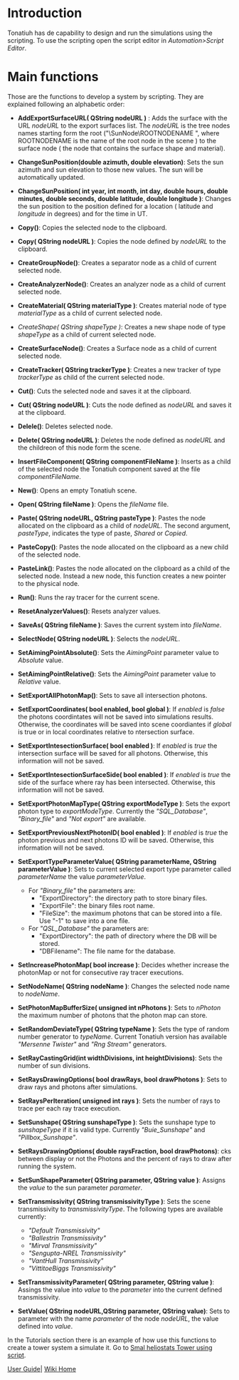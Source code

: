 # Introduction #
Tonatiuh has de capability to design and run the simulations using the scripting. To use the scripting open the script editor in _Automation>Script Editor_.

# Main functions #

Those are the functions to develop a system by scripting. They are explained following an alphabetic order:

  * **AddExportSurfaceURL( QString nodeURL )** : Adds the surface with the URL _nodeURL_ to the export surfaces list. The _nodeURL_ is the tree nodes names starting form the root ("\\SunNode\ROOTNODENAME ", where ROOTNODENAME is the name of the root node in the scene ) to the surface node ( the node that contains the surface shape and material).

  * **ChangeSunPosition(double azimuth, double elevation)**: Sets the sun azimuth and sun elevation to those new values. The sun will be automatically  updated.

  * **ChangeSunPosition( int year, int month, int day, double hours, double minutes, double seconds, double latitude, double longitude )**: Changes the sun position to the position defined for a location ( latitude and _longitude_ in degrees) and for the time in UT.

  * **Copy()**: Copies the selected node to the clipboard.

  * **Copy( QString nodeURL )**: Copies the node defined by _nodeURL_ to the clipboard.

  * **CreateGroupNode()**: Creates a separator node as a child of current selected node.

  * **CreateAnalyzerNode()**: Creates an analyzer node as a child of current selected node.

  * **CreateMaterial( QString materialType )**: Creates material node of type _materialType_ as a child of current selected node.

  * _CreateShape( QString shapeType )_: Creates a new shape node of type _shapeType_ as a child of current selected node.

  * **CreateSurfaceNode()**: Creates a Surface node as a child of current selected node.

  * **CreateTracker( QString trackerType )**: Creates a new tracker of type _trackerType_ as child of the current selected node.

  * **Cut()**: Cuts the selected node and saves it at the clipboard.

  * **Cut( QString nodeURL )**: Cuts the node defined as _nodeURL_ and saves it at the clipboard.

  * **Delele()**: Deletes selected node.

  * **Delete( QString nodeURL )**: Deletes the node defined as _nodeURL_ and the childreon of this node form the scene.

  * **InsertFileComponent( QString componentFileName )**: Inserts as a child of the selected node the Tonatiuh component saved at the file _componentFileName_.

  * **New()**: Opens an empty Tonatiuh scene.

  * **Open( QString fileName )**: Opens the _fileName_ file.

  * **Paste( QString nodeURL, QString pasteType )**: Pastes the node allocated on the clipboard as a child of _nodeURL_. The second argument, _pasteType_, indicates the type of paste, _Shared_ or _Copied_.

  * **PasteCopy()**: Pastes the node allocated on the clipboard as a new child of the selected node.

  * **PasteLink()**: Pastes the node allocated on the clipboard as a child of the selected node. Instead a new node, this function creates a new pointer to the physical node.

  * **Run()**: Runs the ray tracer for the current scene.

  * **ResetAnalyzerValues()**: Resets analyzer values.

  * **SaveAs( QString fileName )**: Saves the current system into _fileName_.

  * **SelectNode( QString nodeURL )**: Selects the _nodeURL_.

  * **SetAimingPointAbsolute()**: Sets the _AimingPoint_ parameter value to _Absolute_ value.

  * **SetAimingPointRelative()**: Sets the _AimingPoint_ parameter value to _Relative_ value.

  * **SetExportAllPhotonMap()**: Sets to save all intersection photons.

  * **SetExportCoordinates( bool enabled, bool global )**: If _enabled_ is _false_ the photons coordintates will not be saved into simulations results. Otherwise, the coordinates will be saved into scene coordiantes if _global_ is true or in local coordinates relative to ntersection surface.

  * **SetExportIntesectionSurface( bool enabled )**: If _enabled_ is _true_ the intersection surface will be saved for all photons. Otherwise, this information will not be saved.

  * **SetExportIntesectionSurfaceSide( bool enabled )**: If _enabled_ is _true_ the side of the surface where ray has been intersected. Otherwise, this information will not be saved.

  * **SetExportPhotonMapType( QString exportModeType )**: Sets the export photon type to _exportModeType_. Currently the _"SQL\_Database"_, _"Binary\_file"_ and _"Not export"_ are available.

  * **SetExportPreviousNextPhotonID( bool enabled )**:  If _enabled_ is _true_ the photon previous and next photons ID will be saved. Otherwise, this information will not be saved.

  * **SetExportTypeParameterValue( QString parameterName, QString parameterValue )**: Sets to current selected export type parameter called _parameterName_ the value _parameterValue_.
    * For _"Binary\_file"_ the parameters are:
      * "ExportDirectory": the directory path to store binary files.
      * "ExportFile": the binary files root name.
      * "FileSize": the maximum photons that can be stored into a file. Use "-1" to save into a one file.
    * For _"QSL\_Database"_ the parameters are:
      * "ExportDirectory": the path of directory where the DB will be stored.
      * "DBFilename": The file name for the database.

  * **SetIncreasePhotonMap( bool increase )**: Decides whether increase the photonMap or not for consecutive ray tracer executions.

  * **SetNodeName( QString nodeName )**: Changes the selected node name to _nodeName_.

  * **SetPhotonMapBufferSize( unsigned int nPhotons )**: Sets to _nPhoton_ the maximum number of photons that the photon map can store.

  * **SetRandomDeviateType( QString typeName )**: Sets the type of random number generator to _typeName_. Current Tonatiuh version has available _"Mersenne Twister"_ and _"Rng Stream"_ generators.

  * **SetRayCastingGrid(int widthDivisions, int heightDivisions)**: Sets the number of sun divisions.

  * **SetRaysDrawingOptions( bool drawRays, bool drawPhotons )**: Sets to draw rays and photons after simulations.

  * **SetRaysPerIteration( unsigned int rays )**: Sets the number of rays to trace per each ray trace execution.

  * **SetSunshape( QString sunshapeType )**: Sets the sunshape type to _sunshapeType_ if it is valid type. Currently _"Buie\_Sunshape"_ and _"Pillbox\_Sunshape"_.

  * **SetRaysDrawingOptions( double raysFraction, bool drawPhotons)**: cks between display or not the Photons and the percent of rays to draw after running the system.

  * **SetSunShapeParameter( QString parameter, QString value )**: Assigns the _value_ to the sun parameter _parameter_.

  * **SetTransmissivity( QString transmissivityType )**: Sets the scene transmissivity to _transmissivityType_. The following types are available currently:
    * _"Default Transmissivity"_
    * _"Ballestrin Transmissivity"_
    * _"Mirval Transmissivity"_
    * _"Sengupta-NREL Transmissivity"_
    * _"VantHull Transmissivity"_
    * _"VittitoeBiggs Transmissivity"_

  * **SetTransmissivityParameter( QString parameter, QString value )**: Assings the value into _value_ to the _parameter_ into the current defined transmissivity.

  * **SetValue( QString nodeURL,QString parameter, QString value)**: Sets to parameter with the name _parameter_ of the node _nodeURL_, the value defined into _value_.

In the Tutorials section there is an example of how use this functions to create a tower system a simulate it. Go to [Smal heliostats Tower using script](TutorialSmallHeliostatsTowerUsingScriptv2.md).

[User Guide](UsersGuide.md)| [Wiki Home](http://code.google.com/p/tonatiuh/w/list)